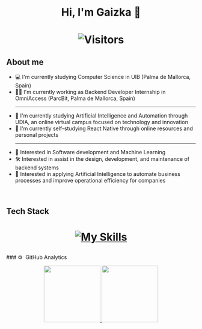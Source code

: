 <div align="center">
<h1 align="center">Hi, I'm Gaizka 👋</h1>
</div>

<h1 align="center"> 
  
  ![Visitors](https://visitor-badge.laobi.icu/badge?page_id=GaizkaM) 
</h1>

## About me

- 💻 I'm currently studying Computer Science in UIB (Palma de Mallorca, Spain)
- 👨‍💻 I'm currently working as Backend Developer Internship in OmniAccess (ParcBit, Palma de Mallorca, Spain) <hr>
- 🧠 I'm currently studying Artificial Intelligence and Automation through UDIA, an online virtual campus focused on technology and innovation
- 📱 I'm currently self-studying React Native through online resources and personal projects <hr>
- 🚀 Interested in Software development and Machine Learning
- 🛠️ Interested in assist in the design, development, and maintenance of backend systems
- 🤖 Interested in applying Artificial Intelligence to automate business processes and improve operational efficiency for companies
<br>

## Tech Stack
<h1 align="center">
  
  [![My Skills](https://skillicons.dev/icons?i=java,py,c,cpp,html,js,css,php,react)](https://skillicons.dev)
</h1>
### ⚙️ &nbsp;GitHub Analytics
  
<p align="center">
<a href="https://github.com/GaizkaM">
  <img height="150em" src="https://github-readme-stats-eight-theta.vercel.app/api?username=GaizkaM&show_icons=true&theme=algolia&include_all_commits=true&count_private=true"/>
  <img height="150em" src="https://github-readme-stats-eight-theta.vercel.app/api/top-langs/?username=GaizkaM&layout=compact&langs_count=8&theme=algolia"/>
</a>
</p>
